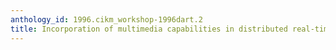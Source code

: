 ```yaml
---
anthology_id: 1996.cikm_workshop-1996dart.2
title: Incorporation of multimedia capabilities in distributed real-time applications
---
```


